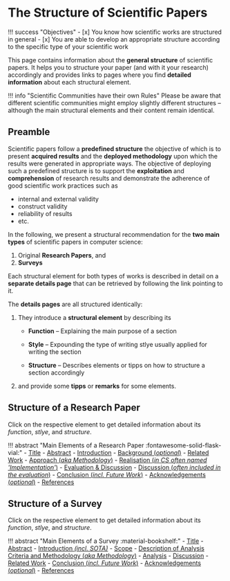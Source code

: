 # The Structure of Scientific Papers

!!! success "Objectives"
    - [x] You know how scientific works are structured in general
    - [x] You are able to develop an appropriate structure according to the specific type of your scientific work


This page contains information about the **general structure** of scientific papers. It helps you to structure your paper (and with it your research) accordingly and provides links to pages where you find **detailed information** about each structural element. 

!!! info "Scientific Communities have their own Rules"
    Please be aware that different scientific communities might employ slightly different structures – although the main structural elements and their content remain identical.


## Preamble

Scientific papers follow a **predefined structure** the objective of which is to present **acquired results** and the **deployed methodology** upon which the results were generated in appropriate ways. The objective of deploying such a predefined structure is to support the **exploitation** and **comprehension** of research results and demonstrate the adherence of good scientific work practices such as

- internal and external validity
- construct validity
- reliability of results
- etc.

In the following, we present a structural recommendation for the **two main types** of scientific papers in computer science:

1. Original **Research Papers**, and
2. **Surveys**

Each structural element for both types of works is described in detail on a **separate details page** that can be retrieved by following the link pointing to it.

The **details pages** are all structured identically:  

1. They introduce a **structural element** by describing its

    * **Function** –
        Explaining the main purpose of a section

    * **Style** –
        Expounding the type of writing stlye usually applied for writing the section

    * **Structure** –
        Describes elements or tipps on how to structure a section accordingly

2. and provide some **tipps** or **remarks** for some elements.

<!-- The following fields contain a list of the main elements separated by the different types of scientific papers (for this course, we distinguish between the two main types of papers in CS – original research paper and surveys).  -->

<!-- !!! note
    **Hint**: Click on the respective element to access detailed information about it.  --> 


## Structure of a Research Paper

Click on the respective element to get detailed information about its *function*, *stlye*, and *structure*.

!!! abstract "Main Elements of a Research Paper :fontawesome-solid-flask-vial:" 
    - [Title](elements/title.md)
    - [Abstract](elements/abstract.md)
    - [Introduction](elements/introduction.md)
        <!-- - Motivation -->
        <!-- - Problem Statement and Research Questions -->
        <!-- - Contributions -->
    - [Background (*optional*)](elements/background.md)
    - [Related Work](elements/related_work.md) 
    - [Approach (*aka Methodology*)](elements/methodology.md)
    - [Realisation (*in CS often named 'Implementation'*)](elements/implementation.md)
    - [Evaluation & Discussion](elements/evaluation.md)
    - [Discussion (_often included in the evaluation_)](elements/discussion.md) 
    - [Conclusion (*incl. Future Work*)](elements/conclusion.md)
    - [Acknowledgements (*optional*)](elements/acknowledgements.md)
    - [References](elements/references.md)



## Structure of a Survey

Click on the respective element to get detailed information about its *function*, *stlye*, and *structure*.

!!! abstract "Main Elements of a Survey :material-bookshelf:"
    - [Title](elements/title.md)
    - [Abstract](elements/abstract.md)
    - [Introduction _(incl. SOTA)_](elements/introduction.md) 
        <!-- - Motivation -->
        <!-- - Problem Statement and Research Questions -->
        <!-- - Overview of Methodology -->
    - [Scope](elements/scope.md)
    - [Description of Analysis Criteria and Methodology (*aka Methodology*)](elements/methodology.md)
    - [Analysis](elements/analysis.md)
    - [Discussion](elements/discussion.md)
    - [Related Work](elements/related_work.md)
    - [Conclusion (*incl. Future Work*)](elements/conclusion.md)
    - [Acknowledgements (*optional*)](elements/acknowledgements.md)
    - [References](elements/references.md)





<!-- ## Details

* [Title](elements/title.md)
* [Abstract](elements/abstract.md)
* [Introduction](elements/introduction.md)
* [The Background Section](elements/background.md)
* [Related Work](elements/related_work.md)
* [Approach (*aka Methodology*)](elements/methodology.md) -->


